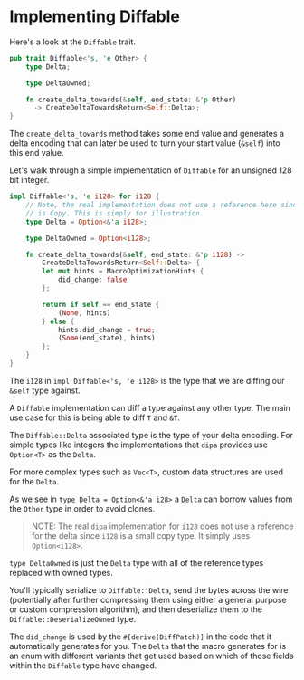# Implementing Diffable

Here's a look at the `Diffable` trait.

```rust
pub trait Diffable<'s, 'e Other> {
    type Delta;

    type DeltaOwned;

    fn create_delta_towards(&self, end_state: &'p Other)
      -> CreateDeltaTowardsReturn<Self::Delta>;
}
```

The `create_delta_towards` method takes some end value and generates a delta encoding that can later
be used to turn your start value (`&self`) into this end value.

Let's walk through a simple implementation of `Diffable` for an unsigned 128 bit integer.

```rust
impl Diffable<'s, 'e i128> for i128 {
    // Note, the real implementation does not use a reference here since i128
    // is Copy. This is simply for illustration.
    type Delta = Option<&'a i128>;

    type DeltaOwned = Option<i128>;

    fn create_delta_towards(&self, end_state: &'p i128) ->
		CreateDeltaTowardsReturn<Self::Delta> {
	    let mut hints = MacroOptimizationHints {
	        did_change: false
		};

		return if self == end_state {
		    (None, hints)
		} else {
		    hints.did_change = true;
			(Some(end_state), hints)
		};
    }
}
```

The `i128` in `impl Diffable<'s, 'e i128>` is the type that we are diffing our `&self` type against.

A `Diffable` implementation can diff a type against any other type. The main use case for this is being able
to diff `T` and `&T`.

The `Diffable::Delta` associated type is the type of your delta encoding. For simple types like integers
the implementations that `dipa` provides use `Option<T>` as the `Delta`.

For more complex types such as `Vec<T>`, custom data structures are used for the `Delta`.

As we see in `type Delta = Option<&'a i28>` a `Delta` can borrow values from the `Other` type in order to avoid
clones.

> NOTE: The real `dipa` implementation for `i128` does not use a reference for the delta since `i128` is a small copy
> type. It simply uses `Option<i128>`.

`type DeltaOwned` is just the `Delta` type with all of the reference types replaced with owned types.

You'll typically serialize to `Diffable::Delta`, send the bytes across the wire (potentially after further compressing
them using either a general purpose or custom compression algorithm), and then  deserialize them to the
`Diffable::DeserializeOwned` type.

The `did_change` is used by the `#[derive(DiffPatch)]` in the code that it automatically generates for you.
The `Delta` that the macro generates for is an enum with different variants that get used based on which
of those fields within the `Diffable` type have changed.

